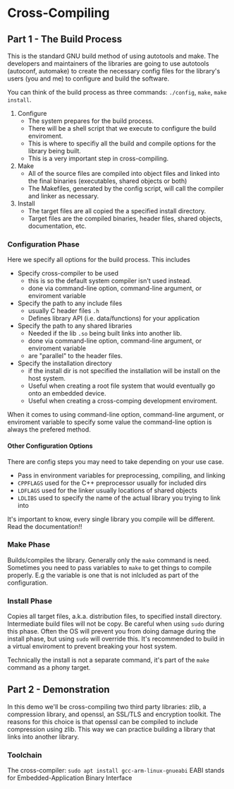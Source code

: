 # Cross-Compiling
## Part 1 - The Build Process 
This is the standard GNU build method of using autotools and make. The developers and maintainers of the libraries are going to use autotools (autoconf, automake) to create the necessary config files for the library's users (you and me) to configure and build the software.

You can think of the build process as three commands: `./config`, `make`, `make install`.

1. Configure
   - The system prepares for the build process. 
   - There will be a shell script that we execute to configure the build enviroment.
   - This is where to specifiy all the build and compile options for the library being built.
   - This is a very important step in cross-compiling.
2. Make
   - All of the source files are compiled into object files and linked into the final binaries (executables, shared objects or both)
   - The Makefiles, generated by the config script, will call the compiler and linker as necessary.
3. Install
   - The target files are all copied the a specified install directory.
   - Target files are the compiled binaries, header files, shared objects, documentation, etc.

### Configuration Phase
Here we specify all options for the build process. This includes
- Specify cross-compiler to be used 
  - this is so the default system compiler isn't used instead.
  - done via command-line option, command-line argument, or enviroment variable
- Specify the path to any include files
  - usually C header files `.h`
  - Defines library API (i.e. data/functions) for your application
- Specify the path to any shared libraries
  - Needed if the lib `.so` being built links into another lib.
  - done via command-line option, command-line argument, or enviroment variable
  - are "parallel" to the header files.
- Specify the installation directory 
  - if the install dir is not specified the installation will be install on the host system.
  - Useful when creating a root file system that would eventually go onto an embedded device.
  - Useful when creating a cross-comping development enviroment.

When it comes to using command-line option, command-line argument, or enviroment variable to specify some value the command-line option is always the prefered method.

#### Other Configuration Options
There are config steps you may need to take depending on your use case.
- Pass in environment variables for preprocessing, compiling, and linking
- `CPPFLAGS` used for the C++ preprocessor usually for included dirs
- `LDFLAGS` used for the linker usually locations of shared objects
- `LDLIBS` used to specify the name of the actual library you trying to link into

It's important to know, every single library you compile will be different. Read the documentation!!

### Make Phase
Builds/compiles the library. Generally only the `make` command is need. Sometimes you need to pass variables to `make` to get things to compile properly. E.g the variable is one that is not inlcluded as part of the configuration.

### Install Phase
Copies all target files, a.k.a. distribution files, to specified install directory. Intermediate build files will not be copy. Be careful when using `sudo` during this phase. Often the OS will prevent you from doing damage during the install phase, but using `sudo` will override this. It's recommended to build in a virtual enviroment to prevent breaking your host system. 

Technically the install is not a separate command, it's part of the `make` command as a phony target.


## Part 2 - Demonstration
In this demo we'll be cross-compiling two third party libraries: zlib, a compression library, and openssl, an SSL/TLS and encryption toolkit. The reasons for this choice is that openssl can be compiled to include compression using zlib. This way we can practice building a library that links into another library.

### Toolchain
The cross-compiler: `sudo apt install gcc-arm-linux-gnueabi`
EABI stands for Embedded-Application Binary Interface

